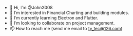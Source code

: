 - 👋 Hi, I’m @JohnX008
- 👀 I’m interested in Financial Charting and building modules.
- 🌱 I’m currently learning Electron and Flutter.
- 💞️ I’m looking to collaborate on project management.
- 📫 How to reach me (send me email to ty_tec@126.com)

<!---
JohnX008/JohnX008 is a ✨ special ✨ repository because its `README.md` (this file) appears on your GitHub profile.
You can click the Preview link to take a look at your changes.
--->
